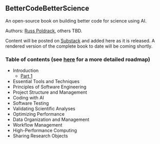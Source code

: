 ## BetterCodeBetterScience
An open-source book on building better code for science using AI.  

Authors: [Russ Poldrack](http://poldrack.github.io), others TBD.

Content will be posted on [Substack](https://russpoldrack.substack.com/p/better-code-better-science) and added here as it is released. A rendered version of the complete book to date will be coming shortly.

### Table of contents (see [here](https://russpoldrack.substack.com/p/upcoming-content-for-better-code) for a more detailed roadmap)

- Introduction
    - [Part 1](https://russpoldrack.substack.com/p/better-code-better-science)
- Essential Tools and Techniques
- Principles of Software Engineering
- Project Structure and Management
- Coding with AI
- Software Testing
- Validating Scientific Analyses
- Optimizing Performance
- Data Organization and Management
- Workflow Management
- High-Performance Computing
- Sharing Research Objects
